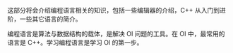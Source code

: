 这部分将会介绍编程语言相关的知识，包括一些编辑器的介绍，C++ 从入门到进阶，一些其它语言的简介。

编程语言是算法与数据结构的载体，是解决 OI 问题的工具。在 OI 中，最常用的语言是 C++。学习编程语言是学习 OI 的第一步。
